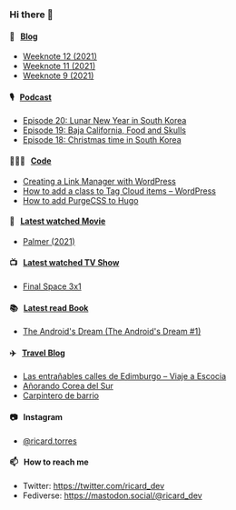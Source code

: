 ### Hi there 👋

#### 📝 &nbsp;&nbsp;[Blog](https://ricard.blog)

- [Weeknote 12 (2021)](https://ricard.blog/weeknote/week-12-2021/)
- [Weeknote 11 (2021)](https://ricard.blog/weeknote/week-11-2021/)
- [Weeknote 9 (2021)](https://ricard.blog/weeknote/week-9-2021/)

#### 🎙 &nbsp;&nbsp;[Podcast](https://ricard.blog/podcast)

- [Episode 20: Lunar New Year in South Korea](https://anchor.fm/quicoto/episodes/Episode-20-Lunar-New-Year-in-South-Korea-ert212)
- [Episode 19: Baja California, Food and Skulls](https://anchor.fm/quicoto/episodes/Episode-19-Baja-California--Food-and-Skulls-epmne0)
- [Episode 18: Christmas time in South Korea](https://anchor.fm/quicoto/episodes/Episode-18-Christmas-time-in-South-Korea-eo8amu)

#### 👨🏻‍💻 &nbsp;&nbsp;[Code](https://ricard.dev)

- [Creating a Link Manager with WordPress](https://ricard.dev/creating-a-link-manager-with-wordpress/)
- [How to add a class to Tag Cloud items – WordPress](https://ricard.dev/how-to-add-a-class-to-tag-cloud-items-wordpress/)
- [How to add PurgeCSS to Hugo](https://ricard.dev/how-to-add-purgecss-to-hugo/)

#### 🍿 &nbsp;&nbsp;[Latest watched Movie](https://quicoto.github.io/reviews/movies/)

- [Palmer (2021)](https://quicoto.github.io/reviews/movies/palmer-2021/)

#### 📺 &nbsp;&nbsp;[Latest watched TV Show](https://quicoto.github.io/reviews/tv-shows)

- [Final Space 3x1](https://quicoto.github.io/reviews/tv-shows/final-space/3x1/)

#### 📚 &nbsp;&nbsp;[Latest read Book](https://ricard.blog/books/)

- [The Android&#39;s Dream (The Android&#39;s Dream #1)](https://www.goodreads.com/review/show/3014755882?utm_medium=api&amp;utm_source=rss)

#### ✈️ &nbsp;&nbsp;[Travel Blog](https://www.quicoto.com/)

- [Las entrañables calles de Edimburgo – Viaje a Escocia](https://www.quicoto.com/las-entranables-calles-de-edimburgo-viaje-a-escocia/)
- [Añorando Corea del Sur](https://www.quicoto.com/anorando-corea-del-sur/)
- [Carpintero de barrio](https://www.quicoto.com/carpintero-de-barrio/)

#### 📷 &nbsp;&nbsp;Instagram
- [@ricard.torres](https://www.instagram.com/ricard.torres/)

#### 📫 &nbsp;&nbsp;How to reach me

- Twitter: https://twitter.com/ricard_dev
- Fediverse: https://mastodon.social/@ricard_dev
